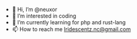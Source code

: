 - 👋 Hi, I’m @neuxor
- 👀 I’m interested in coding
- 🌱 I’m currently learning for php and rust-lang
- 📫 How to reach me Iridescentz.nc@gmail.com

<!---
neuxor/neuxor is a ✨ special ✨ repository because its `README.md` (this file) appears on your GitHub profile.
You can click the Preview link to take a look at your changes.
--->
